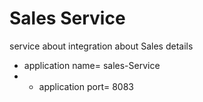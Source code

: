 # Sales Service

service about integration about Sales details

* application name= sales-Service
* * application port= 8083